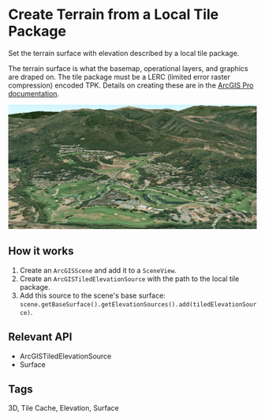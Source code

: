 # Create Terrain from a Local Tile Package

Set the terrain surface with elevation described by a local tile package.

The terrain surface is what the basemap, operational layers, and graphics are draped on. The tile package must be a LERC (limited error raster compression) encoded TPK. Details on creating these are in the <a href="https://pro.arcgis.com/en/pro-app/help/sharing/overview/tile-package.htm">ArcGIS Pro documentation</a>.

<img src="CreateTerrainSurfaceFromLocalTilePackage.png"/>

## How it works

  1. Create an `ArcGISScene` and add it to a `SceneView`.
  2. Create an `ArcGISTiledElevationSource` with the path to the local tile package.
  3. Add this source to the scene's base surface: `scene.getBaseSurface().getElevationSources().add(tiledElevationSource)`.


## Relevant API

  * ArcGISTiledElevationSource
  * Surface


<h2 id="tags">Tags</h2>
3D, Tile Cache, Elevation, Surface
